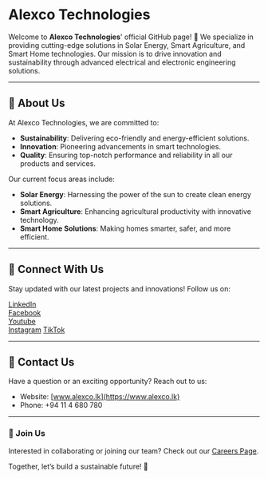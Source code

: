 # Alexco Technologies

Welcome to **Alexco Technologies**' official GitHub page! 🚀 We specialize in providing cutting-edge solutions in Solar Energy, Smart Agriculture, and Smart Home technologies. Our mission is to drive innovation and sustainability through advanced electrical and electronic engineering solutions.

---

## 🌟 About Us
At Alexco Technologies, we are committed to:

- **Sustainability**: Delivering eco-friendly and energy-efficient solutions.
- **Innovation**: Pioneering advancements in smart technologies.
- **Quality**: Ensuring top-notch performance and reliability in all our products and services.

Our current focus areas include:

- **Solar Energy**: Harnessing the power of the sun to create clean energy solutions.
- **Smart Agriculture**: Enhancing agricultural productivity with innovative technology.
- **Smart Home Solutions**: Making homes smarter, safer, and more efficient.

---

## 🔗 Connect With Us

Stay updated with our latest projects and innovations! Follow us on:

[<i class="fab fa-linkedin"></i> LinkedIn](https://linkedin.com/company/alexcotechnologies)  
[<i class="fab fa-facebook"></i> Facebook](https://facebook.com/alexcotechnologies)  
[<i class="fab fa-twitter"></i> Youtube](https://www.youtube.com/@AlexcoTechnologies)  
[<i class="fab fa-instagram"></i> Instagram](https://www.instagram.com/alexcotechnologies/)
[<i class="fab fa-tiktok"></i> TikTok](https://www.tiktok.com/@alexcotechnologies)

---

## 📧 Contact Us
Have a question or an exciting opportunity? Reach out to us:

- Website: [www.alexco.lk](https://www.alexco.lk)
- Phone: +94 11 4 680 780

---

### 🤝 Join Us
Interested in collaborating or joining our team? Check out our [Careers Page](#).

Together, let’s build a sustainable future! 🌱
